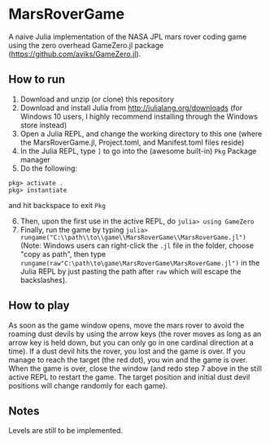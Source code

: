 # MarsRoverGame
A naive Julia implementation of the NASA JPL mars rover coding game using the zero overhead GameZero.jl package (https://github.com/aviks/GameZero.jl).

## How to run
1. Download and unzip (or clone) this repository
2. Download and install Julia from http://julialang.org/downloads (for Windows 10 users, I highly recommend installing through the Windows store instead)
3. Open a Julia REPL, and change the working directory to this one (where the MarsRoverGame.jl, Project.toml, and Manifest.toml files reside)
4. In the Julia REPL, type `]` to go into the (awesome built-in) `Pkg` Package manager
5. Do the following:
```
pkg> activate .
pkg> instantiate
```
and hit backspace to exit `Pkg`

6. Then, upon the first use in the active REPL, do `julia> using GameZero`
7. Finally, run the game by typing `julia> rungame("C:\\path\\to\\game\\MarsRoverGame\\MarsRoverGame.jl")`
(Note: Windows users can right-click the `.jl` file in the folder, choose "copy as path", then type `rungame(raw"C:\path\to\game\MarsRoverGame\MarsRoverGame.jl")` in the Julia REPL by just pasting the path after `raw` which will escape the backslashes).

## How to play
As soon as the game window opens, move the mars rover to avoid the roaming dust devils by using the arrow keys (the rover moves as long as an arrow key is held down, but you can only go in one cardinal direction at a time). If a dust devil hits the rover, you lost and the game is over. If you manage to reach the target (the red dot), you win and the game is over. When the game is over, close the window (and redo step 7 above in the still active REPL to restart the game. The target position and initial dust devil positions will change randomly for each game). 

## Notes
Levels are still to be implemented.
